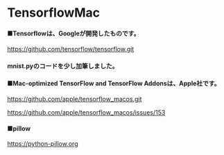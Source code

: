 # TensorflowMac

#### ■Tensorflowは、Googleが開発したものです。
https://github.com/tensorflow/tensorflow.git

#### mnist.pyのコードを少し加筆しました。


#### ■Mac-optimized TensorFlow and TensorFlow Addonsは、Apple社です。

https://github.com/apple/tensorflow_macos.git

https://github.com/apple/tensorflow_macos/issues/153


#### ■pillow

https://python-pillow.org


